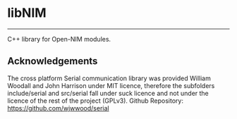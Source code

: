 # libNIM
---
C++ library for Open-NIM modules.


## Acknowledgements
The cross platform Serial communication library was provided William Woodall and John Harrison under MIT licence, therefore the subfolders include/serial and src/serial fall under suck licence and not under the licence of the rest of the project (GPLv3).
Github Repository: https://github.com/wjwwood/serial 

